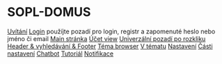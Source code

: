 # SOPL-DOMUS
[Uvítání](https://www.figma.com/design/Ch8O1vHVcaPG7PlLWEbruL/Untitled?node-id=0-1&t=HsFbcUHUZHMYAu9Y-1)
[Login](https://www.figma.com/design/YKfN7eYPO669nwMn0eKMJ2/Untitled?node-id=0-1&t=KGsIUQMAuFAWKCEj-1) použíjte pozadí pro login, registr a zapomenuté heslo nebo jméno či email
[Main stránka](https://www.figma.com/design/8uC6KBNBVuYGoQ1TxBudDa/Untitled?node-id=0-1&t=SyQAC9cQ5p2gQAc3-1)
[Účet view](https://www.figma.com/design/NUplsIkCmyeXKRyiRIaeH5/Untitled?node-id=0-1&t=Kl4JYNEYAR8JGcog-1)
[Univerzální pozadí po rozkliku](https://www.figma.com/design/qtgZVj9FQIN7jpBm8aepRH/Untitled?node-id=1-7&t=328IgHvQYmDzzVOb-1)
[Header & vyhledávání & Footer](https://www.figma.com/design/LjbsWudTL74Osfk3rEh38q/Untitled?node-id=1-7&node-type=canvas&t=k9nFH0GKKUTAqRIv-0)
[Téma browser](https://www.figma.com/design/6cvK7hzmQteis3YuVrCTef/Untitled?node-id=1-23&node-type=canvas&t=unf8Tf4Dgk5Wu7dh-0)
[V tématu](https://www.figma.com/design/DmvO0qNH3K5HeD1KnRbA2r/Untitled?node-id=0-1&node-type=canvas&t=3Ogt8AC5AuMgWLcJ-0)
[Nastavení]()
[Části nastavení]()
[Chatbot]()
[Tutoriál]()
[Notifikace](https://www.figma.com/design/cEpcV15nFjSTXXUENXXf1Z/Untitled?node-id=0-1&node-type=canvas&t=lz1YdP9hYS9HXyiL-0)

